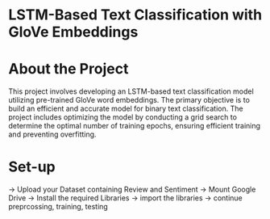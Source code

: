 # LSTM-Based Text Classification with GloVe Embeddings
# About the Project
This project involves developing an LSTM-based text classification model utilizing pre-trained GloVe word embeddings. 
The primary objective is to build an efficient and accurate model for binary text classification.
The project includes optimizing the model by conducting a grid search to determine the optimal number of training epochs, ensuring efficient training and preventing overfitting.

# Set-up
-> Upload your Dataset containing Review and Sentiment
-> Mount Google Drive
-> Install the required Libraries
-> import the libraries
-> continue preprcossing, training, testing
